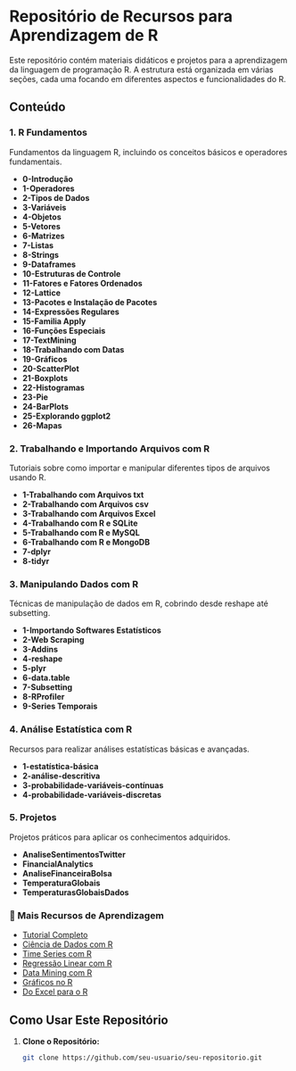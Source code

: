 # Repositório de Recursos para Aprendizagem de R

Este repositório contém materiais didáticos e projetos para a aprendizagem da linguagem de programação R. A estrutura está organizada em várias seções, cada uma focando em diferentes aspectos e funcionalidades do R.

## Conteúdo

### 1. R Fundamentos
Fundamentos da linguagem R, incluindo os conceitos básicos e operadores fundamentais.
- **0-Introdução**
- **1-Operadores**
- **2-Tipos de Dados**
- **3-Variáveis**
- **4-Objetos**
- **5-Vetores**
- **6-Matrizes**
- **7-Listas**
- **8-Strings**
- **9-Dataframes**
- **10-Estruturas de Controle**
- **11-Fatores e Fatores Ordenados**
- **12-Lattice**
- **13-Pacotes e Instalação de Pacotes**
- **14-Expressões Regulares**
- **15-Familia Apply**
- **16-Funções Especiais**
- **17-TextMining**
- **18-Trabalhando com Datas**
- **19-Gráficos**
- **20-ScatterPlot**
- **21-Boxplots**
- **22-Histogramas**
- **23-Pie**
- **24-BarPlots**
- **25-Explorando ggplot2**
- **26-Mapas**

### 2. Trabalhando e Importando Arquivos com R
Tutoriais sobre como importar e manipular diferentes tipos de arquivos usando R.
- **1-Trabalhando com Arquivos txt**
- **2-Trabalhando com Arquivos csv**
- **3-Trabalhando com Arquivos Excel**
- **4-Trabalhando com R e SQLite**
- **5-Trabalhando com R e MySQL**
- **6-Trabalhando com R e MongoDB**
- **7-dplyr**
- **8-tidyr**

### 3. Manipulando Dados com R
Técnicas de manipulação de dados em R, cobrindo desde reshape até subsetting.
- **1-Importando Softwares Estatísticos**
- **2-Web Scraping**
- **3-Addins**
- **4-reshape**
- **5-plyr**
- **6-data.table**
- **7-Subsetting**
- **8-RProfiler**
- **9-Series Temporais**

### 4. Análise Estatística com R
Recursos para realizar análises estatísticas básicas e avançadas.
- **1-estatística-básica**
- **2-análise-descritiva**
- **3-probabilidade-variáveis-contínuas**
- **4-probabilidade-variáveis-discretas**

### 5. Projetos
Projetos práticos para aplicar os conhecimentos adquiridos.
- **AnaliseSentimentosTwitter**
- **FinancialAnalytics**
- **AnaliseFinanceiraBolsa**
- **TemperaturaGlobais**
- **TemperaturasGlobaisDados**

### 🎁 Mais Recursos de Aprendizagem

- [Tutorial Completo](https://www.tutorialspoint.com/r/index.htm)
- [Ciência de Dados com R](https://cdr.ibpad.com.br/introducao.html)
- [Time Series com R](http://r-statistics.co/Time-Series-Analysis-With-R.html)
- [Regressão Linear com R](http://r-statistics.co/Linear-Regression.html)
- [Data Mining com R](http://www.rdatamining.com/home)
- [Gráficos no R](https://www.datamentor.io/r-programming/bar-plot)
- [Do Excel para o R](https://www.business-science.io/business/2019/02/20/excel-to-r-part-1.html)

  

## Como Usar Este Repositório

1. **Clone o Repositório:** 
   ```bash
   git clone https://github.com/seu-usuario/seu-repositorio.git
